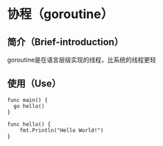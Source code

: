 # 协程（goroutine）
## 简介（Brief-introduction）
goroutine是在语言层级实现的线程，比系统的线程更轻
## 使用（Use）

```
func main() {
  go hello()
}

func hello() {
	fmt.Println("Hello World!")
}
```
